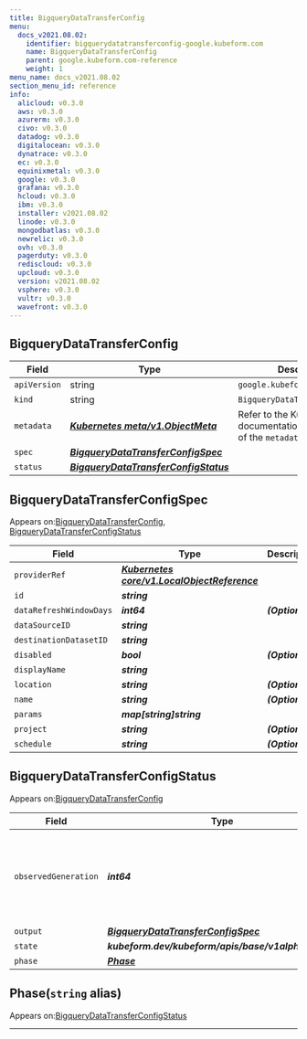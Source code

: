 ```yaml
---
title: BigqueryDataTransferConfig
menu:
  docs_v2021.08.02:
    identifier: bigquerydatatransferconfig-google.kubeform.com
    name: BigqueryDataTransferConfig
    parent: google.kubeform.com-reference
    weight: 1
menu_name: docs_v2021.08.02
section_menu_id: reference
info:
  alicloud: v0.3.0
  aws: v0.3.0
  azurerm: v0.3.0
  civo: v0.3.0
  datadog: v0.3.0
  digitalocean: v0.3.0
  dynatrace: v0.3.0
  ec: v0.3.0
  equinixmetal: v0.3.0
  google: v0.3.0
  grafana: v0.3.0
  hcloud: v0.3.0
  ibm: v0.3.0
  installer: v2021.08.02
  linode: v0.3.0
  mongodbatlas: v0.3.0
  newrelic: v0.3.0
  ovh: v0.3.0
  pagerduty: v0.3.0
  rediscloud: v0.3.0
  upcloud: v0.3.0
  version: v2021.08.02
  vsphere: v0.3.0
  vultr: v0.3.0
  wavefront: v0.3.0
---
```


## BigqueryDataTransferConfig
| Field | Type | Description |
| ------ | ----- | ----------- |
| `apiVersion` | string | `google.kubeform.com/v1alpha1` |
|    `kind` | string | `BigqueryDataTransferConfig` |
| `metadata` | ***[Kubernetes meta/v1.ObjectMeta](https://v1-18.docs.kubernetes.io/docs/reference/generated/kubernetes-api/v1.18/#objectmeta-v1-meta)***|Refer to the Kubernetes API documentation for the fields of the `metadata` field.|
| `spec` | ***[BigqueryDataTransferConfigSpec](#bigquerydatatransferconfigspec)***||
| `status` | ***[BigqueryDataTransferConfigStatus](#bigquerydatatransferconfigstatus)***||
## BigqueryDataTransferConfigSpec

Appears on:[BigqueryDataTransferConfig](#bigquerydatatransferconfig), [BigqueryDataTransferConfigStatus](#bigquerydatatransferconfigstatus)

| Field | Type | Description |
| ------ | ----- | ----------- |
| `providerRef` | ***[Kubernetes core/v1.LocalObjectReference](https://v1-18.docs.kubernetes.io/docs/reference/generated/kubernetes-api/v1.18/#localobjectreference-v1-core)***||
| `id` | ***string***||
| `dataRefreshWindowDays` | ***int64***| ***(Optional)*** |
| `dataSourceID` | ***string***||
| `destinationDatasetID` | ***string***||
| `disabled` | ***bool***| ***(Optional)*** |
| `displayName` | ***string***||
| `location` | ***string***| ***(Optional)*** |
| `name` | ***string***| ***(Optional)*** |
| `params` | ***map[string]string***||
| `project` | ***string***| ***(Optional)*** |
| `schedule` | ***string***| ***(Optional)*** |
## BigqueryDataTransferConfigStatus

Appears on:[BigqueryDataTransferConfig](#bigquerydatatransferconfig)

| Field | Type | Description |
| ------ | ----- | ----------- |
| `observedGeneration` | ***int64***| ***(Optional)*** Resource generation, which is updated on mutation by the API Server.|
| `output` | ***[BigqueryDataTransferConfigSpec](#bigquerydatatransferconfigspec)***| ***(Optional)*** |
| `state` | ***kubeform.dev/kubeform/apis/base/v1alpha1.State***| ***(Optional)*** |
| `phase` | ***[Phase](#phase)***| ***(Optional)*** |
## Phase(`string` alias)

Appears on:[BigqueryDataTransferConfigStatus](#bigquerydatatransferconfigstatus)

---
